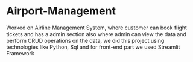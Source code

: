 # Airport-Management
Worked on Airline Management System, where customer can book flight tickets and
has a admin section also where admin can view the data and perform CRUD operations on the data, we did
this project using technologies like Python, Sql and for front-end part we used Streamlit Framework
